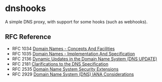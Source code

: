 # dnshooks
A simple DNS proxy, with support for some hooks (such as webhooks).

## RFC Reference
* RFC 1034 [Domain Names - Concepts And Facilities](https://tools.ietf.org/html/rfc1034)
* RFC 1035 [Domain Names - Implementation And Specification](https://tools.ietf.org/html/rfc1035)
* RFC 2136 [Dynamic Updates in the Domain Name System (DNS UPDATE)](https://tools.ietf.org/html/rfc2136)
* RFC 2181 [Clarifications to the DNS Specification](https://tools.ietf.org/html/rfc2181)
* RFC 2535 [Domain Name System Security Extensions](https://tools.ietf.org/html/rfc2535)
* RFC 2929 [Domain Name System (DNS) IANA Considerations](https://tools.ietf.org/html/rfc2929)
 